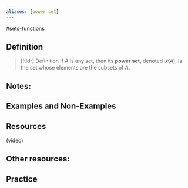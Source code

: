 ```yaml
---
aliases: [power set]
--- 
```


#sets-functions 

## Definition 

> [!tldr] Definition
> If $A$ is any set, then its **power set**, denoted $\mathcal{P}(A)$, is the set whose elements are the subsets of $A$. 

Notes: 
- 

## Examples and Non-Examples

## Resources 

(video)

Other resources: 
- 

## Practice 
